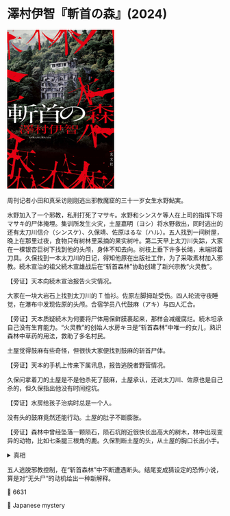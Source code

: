 # 澤村伊智『斬首の森』(2024)

<img src=images/2024_cover.jpg width=250/>

周刊记者小田和真采访刚刚逃出邪教魔窟的三十一岁女生水野鮎実。

水野加入了一个邪教，私刑打死了マサキ。水野和シンスケ等人在上司的指挥下将マサキ的尸体掩埋。集训所发生火灾，土屋嘉明（ヨシ）将水野救出，同时逃出的还有太刀川信介（シンスケ）、久保靖、佐原はるな（ハル）。五人找到一间树屋，晚上在那里过夜，食物只有树林里采摘的果实树叶。第二天早上太刀川失踪，大家在一棵银杏巨树下找到他的头颅，身体不知去向。树枝上垂下许多长绳，末端绑着刀具。久保找到一本太刀川的日记，得知他原在出版社工作，为了采取素材加入邪教。続木宣治的祖父続木宣雄战后在“斩首森林”协助创建了新兴宗教“火灵教”。

【旁证】天本向続木宣治报告火灾情况。

大家在一块大岩石上找到太刀川的 T 恤衫。佐原左脚拇趾受伤。四人轮流守夜睡觉，在瀑布中发现佐原的头颅。合宿学员八代鼓麻（アキ）与四人汇合。

【旁证】天本质疑続木为何要将尸体用保鲜膜裹起来，那样会减缓腐烂。続木坦承自己没有生育能力。“火灵教”的创始人水房キヨ是“斩首森林”中唯一的女儿，熟识森林中草药的用法，救助了多名村民。

土屋觉得鼓麻有些奇怪，但很快大家便找到鼓麻的斩首尸体。

【旁证】天本的手机上传来下属讯息，报告逃脱者野营情况。

久保问拿着刀的土屋是不是他杀死了鼓麻，土屋承认，还说太刀川、佐原也是自己杀的，但久保指出他没有时间挖坑。

【旁证】水房给孩子治病时总是一个人。

没有头的鼓麻竟然还能行动。土屋的肚子不断膨胀。

【旁证】森林中曾经坠落一颗陨石，陨石坑附近很快长出高大的树木，林中出现变异的动物，比如七条腿三根角的鹿。久保割断土屋的头，从土屋的胸口长出小手。

<details><summary>真相</summary>
吃下森林中植物的动物会分裂繁殖，一个变成多个。水房给小孩治病是分裂了新的小孩，然后把原先的小孩杀死丢弃。制造火灾的人是久保，杀死太刀川的是鼓麻。如果割掉分裂妖怪的头，没有头的妖怪便会慢慢饿死。久保想要杀死水野，被分裂出的新佐原制服，水野割断久保的头，然后斩断了自己的头，接上了久保的身体。结尾水野切断了小田的头，换上了小田的身体。因为无头的身体会腐烂，水野从此只能不停地杀人换头。
</details>

五人逃脱邪教控制，在“斩首森林”中不断遭遇断头。结尾变成猜设定的恐怖小说，算是对“无头尸”的动机给出一种新解释。

:link: 6631

:file_folder: Japanese mystery
